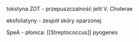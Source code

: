 
tokstyna ZOT - przepuszczalność jelit V. Cholerae

eksfoliatyny - zespół skóry oparzonej

SpeA - płonica: [[Streptococcus]] pyogenes

